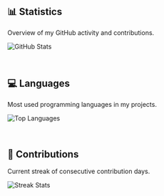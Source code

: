 ## 📊 Statistics
Overview of my GitHub activity and contributions.

<!-- GitHub Stats Card -->
![GitHub Stats](https://github-readme-stats.vercel.app/api?username=jewfaith&show_icons=true&theme=radical&hide_title=true&count_private=true&include_all_commits=true&custom_title=GitHub%20Stats)

<br>

## 💻 Languages
Most used programming languages in my projects.

<!-- Top Languages Card -->
![Top Languages](https://github-readme-stats.vercel.app/api/top-langs/?username=jewfaith&theme=radical&langs_count=10&hide_title=true&custom_title=Top%20Languages)

<br>

## 📅 Contributions
Current streak of consecutive contribution days.

<!-- Streak Stats Card -->
![Streak Stats](https://github-readme-streak-stats.herokuapp.com/?user=jewfaith&theme=radical&hide_title=true&custom_title=Contribution%20Streak)
